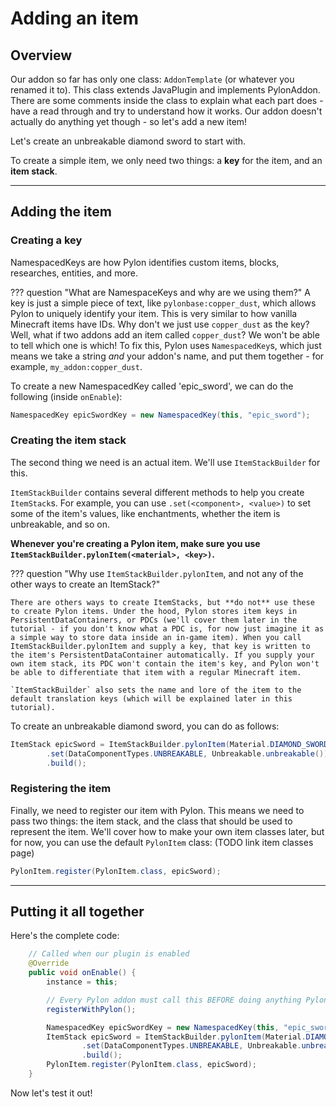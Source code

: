 # Adding an item

## Overview

Our addon so far has only one class: `AddonTemplate` (or whatever you renamed it to). This class extends JavaPlugin and implements PylonAddon. There are some comments inside the class to explain what each part does - have a read through and try to understand how it works. Our addon doesn't actually do anything yet though - so let's add a new item!

Let's create an unbreakable diamond sword to start with.

To create a simple item, we only need two things: a **key** for the item, and an **item stack**.

---

## Adding the item

### Creating a key

NamespacedKeys are how Pylon identifies custom items, blocks, researches, entities, and more.

??? question "What are NamespaceKeys and why are we using them?"
    A key is just a simple piece of text, like `pylonbase:copper_dust`, which allows Pylon to uniquely identify your item. This is very similar to how vanilla Minecraft items have IDs. Why don't we just use `copper_dust` as the key? Well, what if two addons add an item called `copper_dust`? We won't be able to tell which one is which! To fix this, Pylon uses `NamespacedKey`s, which just means we take a string *and* your addon's name, and put them together - for example, `my_addon:copper_dust`.

To create a new NamespacedKey called 'epic_sword', we can do the following (inside `onEnable`):
```java
NamespacedKey epicSwordKey = new NamespacedKey(this, "epic_sword");
```

### Creating the item stack

The second thing we need is an actual item. We'll use `ItemStackBuilder` for this.

`ItemStackBuilder` contains several different methods to help you create `ItemStack`s. For example, you can use `.set(<component>, <value>)` to set some of the item's values, like enchantments, whether the item is unbreakable, and so on.

**Whenever you're creating a Pylon item, make sure you use `ItemStackBuilder.pylonItem(<material>, <key>)`.**

??? question "Why use `ItemStackBuilder.pylonItem`, and not any of the other ways to create an ItemStack?"

    There are others ways to create ItemStacks, but **do not** use these to create Pylon items. Under the hood, Pylon stores item keys in PersistentDataContainers, or PDCs (we'll cover them later in the tutorial - if you don't know what a PDC is, for now just imagine it as a simple way to store data inside an in-game item). When you call ItemStackBuilder.pylonItem and supply a key, that key is written to the item's PersistentDataContainer automatically. If you supply your own item stack, its PDC won't contain the item's key, and Pylon won't be able to differentiate that item with a regular Minecraft item.

    `ItemStackBuilder` also sets the name and lore of the item to the default translation keys (which will be explained later in this tutorial).

To create an unbreakable diamond sword, you can do as follows:
```Java
ItemStack epicSword = ItemStackBuilder.pylonItem(Material.DIAMOND_SWORD, epicSwordKey)
        .set(DataComponentTypes.UNBREAKABLE, Unbreakable.unbreakable())
        .build();
```

### Registering the item

Finally, we need to register our item with Pylon. This means we need to pass two things: the item stack, and the class that should be used to represent the item. We'll cover how to make your own item classes later, but for now, you can use the default `PylonItem` class: (TODO link item classes page)
```java
PylonItem.register(PylonItem.class, epicSword);
```

---

## Putting it all together

Here's the complete code:
```java
    // Called when our plugin is enabled
    @Override
    public void onEnable() {
        instance = this;

        // Every Pylon addon must call this BEFORE doing anything Pylon-related
        registerWithPylon();

        NamespacedKey epicSwordKey = new NamespacedKey(this, "epic_sword");
        ItemStack epicSword = ItemStackBuilder.pylonItem(Material.DIAMOND_SWORD, epicSwordKey)
                .set(DataComponentTypes.UNBREAKABLE, Unbreakable.unbreakable())
                .build();
        PylonItem.register(PylonItem.class, epicSword);
    }
```
Now let's test it out!


